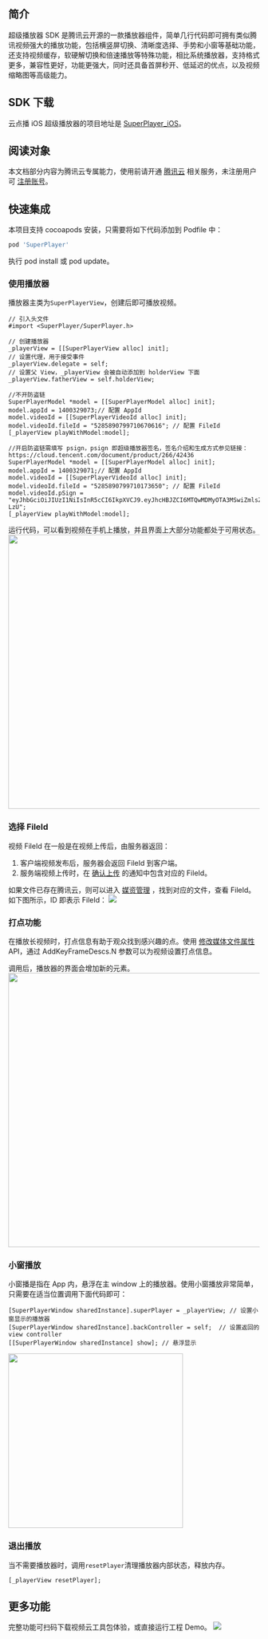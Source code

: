## 简介

超级播放器 SDK 是腾讯云开源的一款播放器组件，简单几行代码即可拥有类似腾讯视频强大的播放功能，包括横竖屏切换、清晰度选择、手势和小窗等基础功能，还支持视频缓存，软硬解切换和倍速播放等特殊功能，相比系统播放器，支持格式更多，兼容性更好，功能更强大，同时还具备首屏秒开、低延迟的优点，以及视频缩略图等高级能力。
 
## SDK 下载

云点播 iOS 超级播放器的项目地址是 [SuperPlayer_iOS](https://github.com/tencentyun/SuperPlayer_iOS)。

## 阅读对象

本文档部分内容为腾讯云专属能力，使用前请开通 [腾讯云](https://cloud.tencent.com/) 相关服务，未注册用户可 [注册账号](https://cloud.tencent.com/login)。

## 快速集成

本项目支持 cocoapods 安装，只需要将如下代码添加到 Podfile 中：

```ruby
pod 'SuperPlayer'
```

执行 pod install 或 pod update。

### 使用播放器

播放器主类为`SuperPlayerView`，创建后即可播放视频。
```objc
// 引入头文件
#import <SuperPlayer/SuperPlayer.h>

// 创建播放器  
_playerView = [[SuperPlayerView alloc] init];
// 设置代理，用于接受事件
_playerView.delegate = self;
// 设置父 View，_playerView 会被自动添加到 holderView 下面
_playerView.fatherView = self.holderView;
```

```objc
//不开防盗链
SuperPlayerModel *model = [[SuperPlayerModel alloc] init];
model.appId = 1400329073;// 配置 AppId
model.videoId = [[SuperPlayerVideoId alloc] init];
model.videoId.fileId = "5285890799710670616"; // 配置 FileId
[_playerView playWithModel:model];
```
```objc
//开启防盗链需填写 psign，psign 即超级播放器签名，签名介绍和生成方式参见链接：https://cloud.tencent.com/document/product/266/42436
SuperPlayerModel *model = [[SuperPlayerModel alloc] init];
model.appId = 1400329071;// 配置 AppId
model.videoId = [[SuperPlayerVideoId alloc] init];
model.videoId.fileId = "5285890799710173650"; // 配置 FileId
model.videoId.pSign = "eyJhbGciOiJIUzI1NiIsInR5cCI6IkpXVCJ9.eyJhcHBJZCI6MTQwMDMyOTA3MSwiZmlsZUlkIjoiNTI4NTg5MDc5OTcxMDE3MzY1MCIsImN1cnJlbnRUaW1lU3RhbXAiOjEsImV4cGlyZVRpbWVTdGFtcCI6MjE0NzQ4MzY0NywidXJsQWNjZXNzSW5mbyI6eyJ0IjoiN2ZmZmZmZmYifSwiZHJtTGljZW5zZUluZm8iOnsiZXhwaXJlVGltZVN0YW1wIjoyMTQ3NDgzNjQ3fX0.yJxpnQ2Evp5KZQFfuBBK05BoPpQAzYAWo6liXws-LzU"; 
[_playerView playWithModel:model];
```



运行代码，可以看到视频在手机上播放，并且界面上大部分功能都处于可用状态。
<img src="https://main.qcloudimg.com/raw/128c45edfc77b319475868c21caec2de.png" width="550">

### 选择 FileId

视频 FileId 在一般是在视频上传后，由服务器返回：

1. 客户端视频发布后，服务器会返回 FileId 到客户端。
2. 服务端视频上传时，在 [确认上传](https://cloud.tencent.com/document/product/266/9757) 的通知中包含对应的 FileId。

如果文件已存在腾讯云，则可以进入 [媒资管理](https://console.cloud.tencent.com/vod/media) ，找到对应的文件，查看 FileId。如下图所示，ID 即表示 FileId：
![](https://main.qcloudimg.com/raw/1a3677d5fe618227a117d7502be42793.png)



### 打点功能

在播放长视频时，打点信息有助于观众找到感兴趣的点。使用 [修改媒体文件属性](https://cloud.tencent.com/document/product/266/31762) API，通过 AddKeyFrameDescs.N 参数可以为视频设置打点信息。

调用后，播放器的界面会增加新的元素。
<img src="https://main.qcloudimg.com/raw/55ebce6d0c703dafa1ac131e1852e025.png" width="550">


### 小窗播放
小窗播是指在 App 内，悬浮在主 window 上的播放器。使用小窗播放非常简单，只需要在适当位置调用下面代码即可：

```objc
[SuperPlayerWindow sharedInstance].superPlayer = _playerView; // 设置小窗显示的播放器
[SuperPlayerWindow sharedInstance].backController = self;  // 设置返回的 view controller
[[SuperPlayerWindow sharedInstance] show]; // 悬浮显示
```

<img src="https://main.qcloudimg.com/raw/f9f6e3ee15a22057016785796c70f0e4.png" width="350">

### 退出播放

当不需要播放器时，调用`resetPlayer`清理播放器内部状态，释放内存。

```objc
[_playerView resetPlayer];
```

## 更多功能

完整功能可扫码下载视频云工具包体验，或直接运行工程 Demo。
![](https://main.qcloudimg.com/raw/1024cd28efdfea4a60af54fded3cef32.png)


